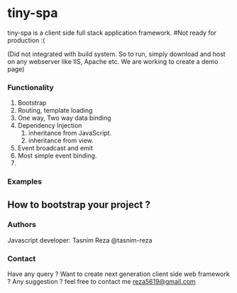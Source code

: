 # tiny-spa
tiny-spa is a client side full stack application framework. #Not ready for production :(

(Did not integrated with build system. So to run, simply download and host on any webserver like IIS, Apache etc. We are working to create a demo page)

### Functionality
1. Bootstrap
2. Routing, template loading
3. One way, Two way data binding
4. Dependency Injection
	1. inheritance from JavaScript.
	2. inheritance from view.
5. Event broadcast and emit
6. Most simple event binding.
7. 

### Examples
## How to bootstrap your project ?

### Authors
Javascript developer: Tasnim Reza @tasnim-reza

### Contact
Have any query ? Want to create next generation client side web framework ? Any suggestion ? feel free to contact me reza5619@gmail.com
